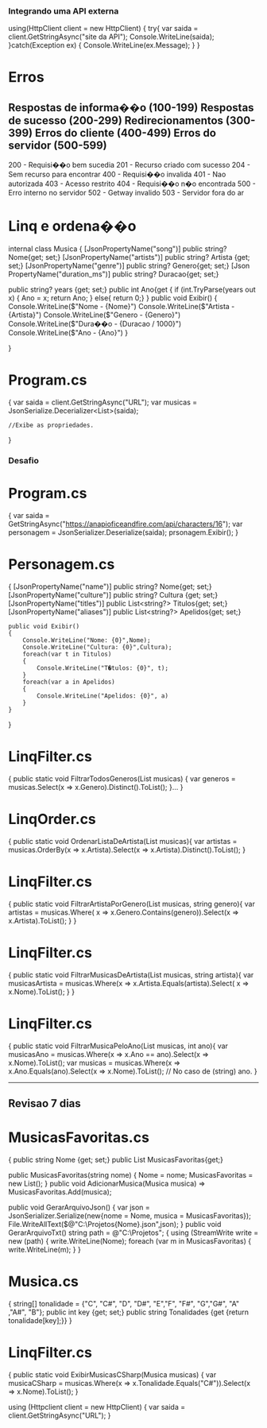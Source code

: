 ### Integrando uma API externa
using(HttpClient client = new HttpClient)
{
    try{
    var saida = client.GetStringAsync("site da API");
    Console.WriteLine(saida);
    }catch(Exception ex)
    {
        Console.WriteLine(ex.Message);
    }
}
# Erros
Respostas de informa��o (100-199)
Respostas de sucesso (200-299)
Redirecionamentos (300-399)
Erros do cliente (400-499)
Erros do servidor (500-599)
-----------------------------
200 - Requisi��o bem sucedia
201 - Recurso criado com sucesso
204 - Sem recurso para encontrar
400 - Requisi��o invalida
401 - Nao autorizada
403 - Acesso restrito
404 - Requisi��o n�o encontrada
500 - Erro interno no servidor
502 - Getway invalido
503 - Servidor fora do ar

# Linq e ordena��o 

internal class Musica
{
[JsonPropertyName("song")]
public string? Nome{get; set;}
[JsonPropertyName("artists")]
public string? Artista {get; set;}
[JsonPropertyName("genre")]
public string? Genero{get; set;}
[Json PropertyName("duration_ms")]
public string? Duracao{get; set;}

public string? years {get; set;}
public int Ano{get
{
if (int.TryParse(years out x)
{
    Ano = x;
    return Ano;
}
else{ return 0;}
}
 public void Exibir()
 {
    Console.WriteLine($"Nome - {Nome}")
    Console.WriteLine($"Artista - {Artista}")
    Console.WriteLine($"Genero - {Genero}")
    Console.WriteLine($"Dura��o - {Duracao / 1000}")
    Console.WriteLine($"Ano - {Ano}")
 }

}
# Program.cs 
{   var saida = client.GetStringAsync("URL");
    var musicas = JsonSerialize.Decerializer<List<Musica>>(saida);

    //Exibe as propriedades.
}
### Desafio 
# Program.cs
 {
    var saida = GetStringAsync("https://anapioficeandfire.com/api/characters/16");
    var personagem = JsonSerializer.Deserialize<Personagem>(saida);
    prsonagem.Exibir();
 }
# Personagem.cs
{
    [JsonPropertyName("name")]
    public string? Nome{get; set;}
    [JsonPropertyName("culture")]
    public string? Cultura {get; set;}
    [JsonPropertyName("titles")]
    public List<string?> Titulos{get; set;}
    [JsonPropertyName("aliases")]
    public List<string?> Apelidos{get; set;}

    public void Exibir()
    {
        Console.WriteLine("Nome: {0}",Nome);
        Console.WriteLine("Cultura: {0}",Cultura);
        foreach(var t in Titulos)
        {
            Console.WriteLine("T�tulos: {0}", t);
        }
        foreach(var a in Apelidos)
        {
            Console.WriteLine("Apelidos: {0}", a)
        }
    }
}


# LinqFilter.cs
{ 
public static void FiltrarTodosGeneros(List<Musica> musicas)
{
var generos = musicas.Select(x => x.Genero).Distinct().ToList();
}...
}
# LinqOrder.cs
{
public static void OrdenarListaDeArtista(List<Musica> musicas){
var artistas = musicas.OrderBy(x => x.Artista).Select(x => x.Artista).Distinct().ToList();
}
# LinqFilter.cs
{
public static void FiltrarArtistaPorGenero(List<Musica> musicas, string genero){
var artistas = musicas.Where( x => x.Genero.Contains(genero)).Select(x => x.Artista).ToList();
}
}
# LinqFilter.cs
{
public static void FiltrarMusicasDeArtista(List<Musica> musicas, string artista){
var musicasArtista = musicas.Where(x => x.Artista.Equals(artista).Select( x => x.Nome).ToList();
}
}
# LinqFilter.cs
{
public static void FiltrarMusicaPeloAno(List<Musica> musicas, int ano){
var musicasAno = musicas.Where(x => x.Ano == ano).Select(x => x.Nome).ToList();
var musicas = musicas.Where(x => x.Ano.Equals(ano).Select(x => x.Nome).ToList(); // No caso de (string) ano.
}

----------------------------
Revisao 7 dias
---------------------------
# MusicasFavoritas.cs
{
public string Nome {get; set;}
public List<Musica> MusicasFavoritas{get;}

public MusicasFavoritas(string nome)
{
Nome = nome;
MusicasFavoritas = new List<Muisca>();
}
public void AdicionarMusica(Musica musica) => MusicasFavoritas.Add(musica);

public void GerarArquivoJson()
{
var json = JsonSerializer.Serialize(new{nome = Nome, musica = MusicasFavoritas});
File.WriteAllText($@"C:\Projetos\{Nome}.json",json);
}
public void GerarArquivoTxt()
string path = @"C:\Projetos";
{
using (StreamWrite write = new (path)
{
write.WriteLine(Nome);
foreach (var m in MusicasFavoritas)
{
write.WriteLine(m);
}
}
# Musica.cs
{
string[] tonalidade = {"C", "C#", "D", "D#", "E","F", "F#", "G","G#", "A" ,"A#", "B"};
public int key {get; set;}
public string Tonalidades {get {return tonalidade[key];}}
}
# LinqFilter.cs
{
public static void ExibirMusicasCSharp(Musica musicas)
{
var musicaCSharp = musicas.Where(x => x.Tonalidade.Equals("C#")).Select(x => x.Nome).ToList();
}

using (Httpclient client = new HttpClient)
{
 var saida = client.GetStringAsync("URL");
}

